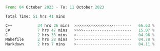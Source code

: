 <!--<div align=center><img src="https://leetcard.jacoblin.cool/CalvinWan0101"></div>-->

<!--START_SECTION:waka-->

```rust
From: 04 October 2023 - To: 11 October 2023

Total Time: 51 hrs 41 mins

C++           34 hrs 26 mins  >>>>>>>>>>>>>>>>>--------   66.63 %
C#            7 hrs 47 mins   >>>>---------------------   15.07 %
C             2 hrs 33 mins   >------------------------   04.96 %
Makefile      2 hrs 28 mins   >------------------------   04.78 %
Markdown      2 hrs 7 mins    >------------------------   04.11 %
```

<!--END_SECTION:waka-->
